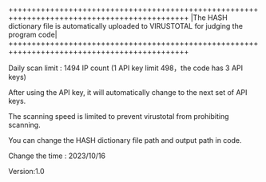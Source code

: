 +++++++++++++++++++++++++++++++++++++++++++++++++++++++++++++++++++++++++++++++++++++++++++++
|The HASH dictionary file is automatically uploaded to VIRUSTOTAL for judging the program code|
+++++++++++++++++++++++++++++++++++++++++++++++++++++++++++++++++++++++++++++++++++++++++++++

Daily scan limit : 1494 IP count (1 API key limit 498，the code has 3 API keys)

After using the API key, it will automatically change to the next set of API keys.

The scanning speed is limited to prevent virustotal from prohibiting scanning.

You can change the HASH dictionary file path and output path in code.

Change the time : 2023/10/16 

Version:1.0
